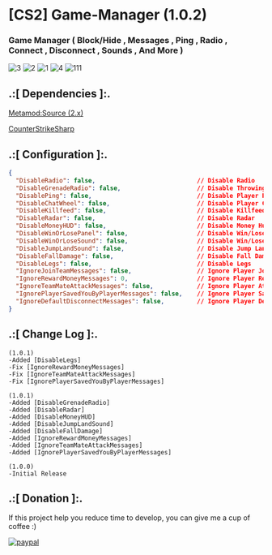# [CS2] Game-Manager (1.0.2)

### Game Manager ( Block/Hide , Messages , Ping , Radio , Connect , Disconnect , Sounds , And More )

![3](https://github.com/oqyh/cs2-Game-Manager/assets/48490385/76d08c47-d838-4867-8410-06b7c8249add)
![2](https://github.com/oqyh/cs2-Game-Manager/assets/48490385/1d2c9311-3092-4c49-8198-b37d3cb65890)
![1](https://github.com/oqyh/cs2-Game-Manager/assets/48490385/65c8b2d0-045a-46d2-b75a-a2c235fc6a26)
![4](https://github.com/oqyh/cs2-Game-Manager/assets/48490385/138b8ff5-df2e-4c3a-a85a-f8996aeda63b)
![111](https://github.com/oqyh/cs2-Game-Manager/assets/48490385/52c68d54-9981-4c7e-898d-1f423caa621e)


## .:[ Dependencies ]:.
[Metamod:Source (2.x)](https://www.sourcemm.net/downloads.php/?branch=master)

[CounterStrikeSharp](https://github.com/roflmuffin/CounterStrikeSharp/releases)

## .:[ Configuration ]:.
```json
{
  "DisableRadio": false,                            // Disable Radio
  "DisableGrenadeRadio": false,                     // Disable Throwing Grenade Radio
  "DisablePing": false,                             // Disable Player Ping
  "DisableChatWheel": false,                        // Disable Player ChatWheel
  "DisableKillfeed": false,                         // Disable Killfeed
  "DisableRadar": false,                            // Disable Radar
  "DisableMoneyHUD": false,                         // Disable Money Hud
  "DisableWinOrLosePanel": false,                   // Disable Win/Lose/DRAW Panel
  "DisableWinOrLoseSound": false,                   // Disable Win/Lose/DRAW Sound
  "DisableJumpLandSound": false,                    // Disable Jump Land Sound
  "DisableFallDamage": false,                       // Disable Fall Damage
  "DisableLegs": false,                             // Disable Legs
  "IgnoreJoinTeamMessages": false,                  // Ignore Player Join Team Messages
  "IgnoreRewardMoneyMessages": 0,                   // Ignore Player Reward Money Messages ( 1=Covar [Better Option] , 2= Remove Message Only [[Dont Put 1 Wait For CounterStrikeSharp Update OtherWise Will Crash]])
  "IgnoreTeamMateAttackMessages": false,            // Ignore Player Attack TeamMate Messages ([[Dont Make it True Wait For CounterStrikeSharp Update OtherWise Will Crash]])
  "IgnorePlayerSavedYouByPlayerMessages": false,    // Ignore Player Saved You By Player Messages ([[Dont Make it True Wait For CounterStrikeSharp Update OtherWise Will Crash]])
  "IgnoreDefaultDisconnectMessages": false,         // Ignore Player Default Disconnect Messages
}
```


## .:[ Change Log ]:.
```
(1.0.1)
-Added [DisableLegs]
-Fix [IgnoreRewardMoneyMessages]
-Fix [IgnoreTeamMateAttackMessages]
-Fix [IgnorePlayerSavedYouByPlayerMessages]

(1.0.1)
-Added [DisableGrenadeRadio]
-Added [DisableRadar]
-Added [DisableMoneyHUD]
-Added [DisableJumpLandSound]
-Added [DisableFallDamage]
-Added [IgnoreRewardMoneyMessages]
-Added [IgnoreTeamMateAttackMessages]
-Added [IgnorePlayerSavedYouByPlayerMessages]

(1.0.0)
-Initial Release
```

## .:[ Donation ]:.

If this project help you reduce time to develop, you can give me a cup of coffee :)

[![paypal](https://www.paypalobjects.com/en_US/i/btn/btn_donateCC_LG.gif)](https://paypal.me/oQYh)
